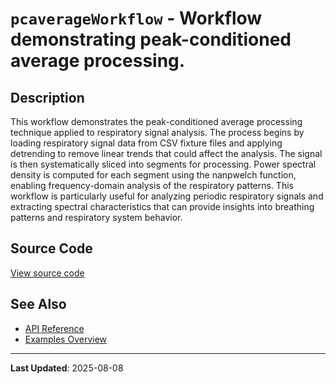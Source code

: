 # `pcaverageWorkflow` - Workflow demonstrating peak-conditioned average processing.

## Description

This workflow demonstrates the peak-conditioned average processing technique applied to respiratory signal analysis. The process begins by loading respiratory signal data from CSV fixture files and applying detrending to remove linear trends that could affect the analysis. The signal is then systematically sliced into segments for processing. Power spectral density is computed for each segment using the nanpwelch function, enabling frequency-domain analysis of the respiratory patterns. This workflow is particularly useful for analyzing periodic respiratory signals and extracting spectral characteristics that can provide insights into breathing patterns and respiratory system behavior.

## Source Code

[View source code](https://github.com/BSICoS/biosigmat/tree/main/examples/workflows/pcaverageWorkflow.m)

## See Also

- [API Reference](../api/README.md)
- [Examples Overview](README.md)

---

**Last Updated**: 2025-08-08
